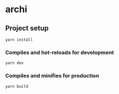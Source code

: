 # archi

## Project setup
```
yarn install
```

### Compiles and hot-reloads for development
```
yarn dev
```

### Compiles and minifies for production
```
yarn build
```
